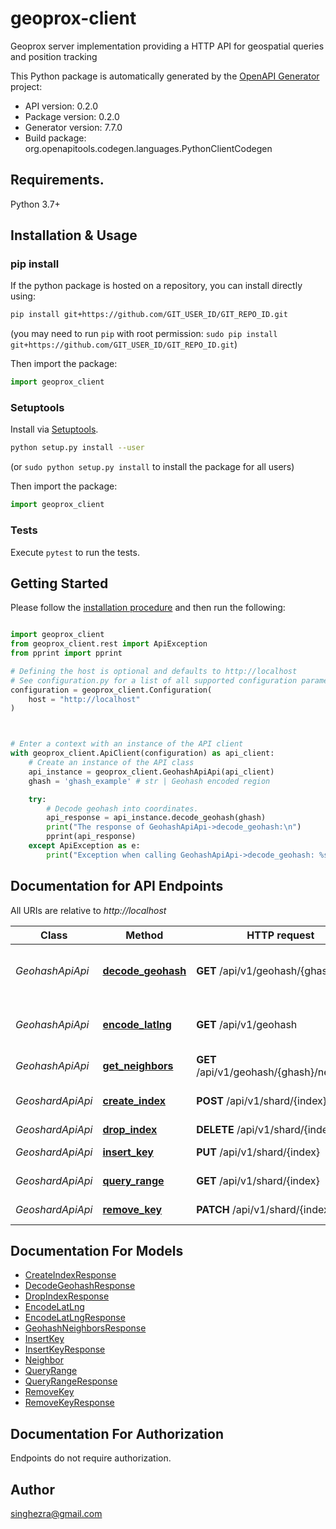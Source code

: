 # geoprox-client
Geoprox server implementation providing a HTTP API for geospatial queries and position tracking

This Python package is automatically generated by the [OpenAPI Generator](https://openapi-generator.tech) project:

- API version: 0.2.0
- Package version: 0.2.0
- Generator version: 7.7.0
- Build package: org.openapitools.codegen.languages.PythonClientCodegen

## Requirements.

Python 3.7+

## Installation & Usage
### pip install

If the python package is hosted on a repository, you can install directly using:

```sh
pip install git+https://github.com/GIT_USER_ID/GIT_REPO_ID.git
```
(you may need to run `pip` with root permission: `sudo pip install git+https://github.com/GIT_USER_ID/GIT_REPO_ID.git`)

Then import the package:
```python
import geoprox_client
```

### Setuptools

Install via [Setuptools](http://pypi.python.org/pypi/setuptools).

```sh
python setup.py install --user
```
(or `sudo python setup.py install` to install the package for all users)

Then import the package:
```python
import geoprox_client
```

### Tests

Execute `pytest` to run the tests.

## Getting Started

Please follow the [installation procedure](#installation--usage) and then run the following:

```python

import geoprox_client
from geoprox_client.rest import ApiException
from pprint import pprint

# Defining the host is optional and defaults to http://localhost
# See configuration.py for a list of all supported configuration parameters.
configuration = geoprox_client.Configuration(
    host = "http://localhost"
)



# Enter a context with an instance of the API client
with geoprox_client.ApiClient(configuration) as api_client:
    # Create an instance of the API class
    api_instance = geoprox_client.GeohashApiApi(api_client)
    ghash = 'ghash_example' # str | Geohash encoded region

    try:
        # Decode geohash into coordinates.
        api_response = api_instance.decode_geohash(ghash)
        print("The response of GeohashApiApi->decode_geohash:\n")
        pprint(api_response)
    except ApiException as e:
        print("Exception when calling GeohashApiApi->decode_geohash: %s\n" % e)

```

## Documentation for API Endpoints

All URIs are relative to *http://localhost*

Class | Method | HTTP request | Description
------------ | ------------- | ------------- | -------------
*GeohashApiApi* | [**decode_geohash**](docs/GeohashApiApi.md#decode_geohash) | **GET** /api/v1/geohash/{ghash} | Decode geohash into coordinates.
*GeohashApiApi* | [**encode_latlng**](docs/GeohashApiApi.md#encode_latlng) | **GET** /api/v1/geohash | Encode coordinates into geohash
*GeohashApiApi* | [**get_neighbors**](docs/GeohashApiApi.md#get_neighbors) | **GET** /api/v1/geohash/{ghash}/neighbors | Neighboring regions
*GeoshardApiApi* | [**create_index**](docs/GeoshardApiApi.md#create_index) | **POST** /api/v1/shard/{index} | Create geospatial index
*GeoshardApiApi* | [**drop_index**](docs/GeoshardApiApi.md#drop_index) | **DELETE** /api/v1/shard/{index} | Drop index
*GeoshardApiApi* | [**insert_key**](docs/GeoshardApiApi.md#insert_key) | **PUT** /api/v1/shard/{index} | Insert key into index
*GeoshardApiApi* | [**query_range**](docs/GeoshardApiApi.md#query_range) | **GET** /api/v1/shard/{index} | Search nearby
*GeoshardApiApi* | [**remove_key**](docs/GeoshardApiApi.md#remove_key) | **PATCH** /api/v1/shard/{index} | Remove key from index


## Documentation For Models

 - [CreateIndexResponse](docs/CreateIndexResponse.md)
 - [DecodeGeohashResponse](docs/DecodeGeohashResponse.md)
 - [DropIndexResponse](docs/DropIndexResponse.md)
 - [EncodeLatLng](docs/EncodeLatLng.md)
 - [EncodeLatLngResponse](docs/EncodeLatLngResponse.md)
 - [GeohashNeighborsResponse](docs/GeohashNeighborsResponse.md)
 - [InsertKey](docs/InsertKey.md)
 - [InsertKeyResponse](docs/InsertKeyResponse.md)
 - [Neighbor](docs/Neighbor.md)
 - [QueryRange](docs/QueryRange.md)
 - [QueryRangeResponse](docs/QueryRangeResponse.md)
 - [RemoveKey](docs/RemoveKey.md)
 - [RemoveKeyResponse](docs/RemoveKeyResponse.md)


<a id="documentation-for-authorization"></a>
## Documentation For Authorization

Endpoints do not require authorization.


## Author

singhezra@gmail.com


